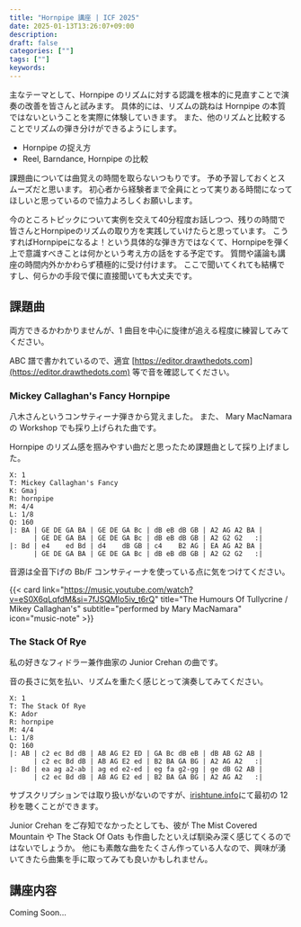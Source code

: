 ```yaml
---
title: "Hornpipe 講座 | ICF 2025"
date: 2025-01-13T13:26:07+09:00
description:
draft: false
categories: [""]
tags: [""]
keywords:
---
```


主なテーマとして、Hornpipe のリズムに対する認識を根本的に見直すことで演奏の改善を皆さんと試みます。
具体的には、リズムの跳ねは Hornpipe の本質ではないということを実際に体験していきます。
また、他のリズムと比較することでリズムの弾き分けができるようにします。

- Hornpipe の捉え方
- Reel, Barndance, Hornpipe の比較

課題曲については曲覚えの時間を取らないつもりです。
予め予習しておくとスムーズだと思います。
初心者から経験者まで全員にとって実りある時間になってほしいと思っているので協力よろしくお願いします。

今のところトピックについて実例を交えて40分程度お話しつつ、残りの時間で皆さんとHornpipeのリズムの取り方を実践していけたらと思っています。
こうすればHornpipeになるよ！という具体的な弾き方ではなくて、Hornpipeを弾く上で意識すべきことは何かという考え方の話をする予定です。
質問や議論も講座の時間内外かかわらず積極的に受け付けます。
ここで聞いてくれても結構ですし、何らかの手段で僕に直接聞いても大丈夫です。

<!--more-->

## 課題曲

両方できるかわかりませんが、1 曲目を中心に旋律が追える程度に練習してみてください。

ABC 譜で書かれているので、適宜 [https://editor.drawthedots.com](https://editor.drawthedots.com) 等で音を確認してください。

### Mickey Callaghan's Fancy Hornpipe

八木さんというコンサティーナ弾きから覚えました。
また、 Mary MacNamara の Workshop でも採り上げられた曲です。

Hornpipe のリズム感を掴みやすい曲だと思ったため課題曲として採り上げました。

```
X: 1
T: Mickey Callaghan's Fancy
K: Gmaj
R: hornpipe
M: 4/4
L: 1/8
Q: 160
|: BA | GE DE GA BA | GE DE GA Bc | dB eB dB GB | A2 AG A2 BA |
      | GE DE GA BA | GE DE GA Bc | dB eB dB GB | A2 G2 G2   :|
|: Bd | e4    ed Bd | d4    dB GB | c4    B2 AG | EA AG A2 BA |
      | GE DE GA BA | GE DE GA Bc | dB eB dB GB | A2 G2 G2   :|
```

音源は全音下げの Bb/F コンサティーナを使っている点に気をつけてください。

{{< card link="https://music.youtube.com/watch?v=eS0X6qLqfdM&si=7fJSQMIo5iv_t6rQ" title="The Humours Of Tullycrine / Mikey Callaghan's" subtitle="performed by Mary MacNamara" icon="music-note" >}}

### The Stack Of Rye

私の好きなフィドラー兼作曲家の Junior Crehan の曲です。

音の長さに気を払い、リズムを重たく感じとって演奏してみてください。

```
X: 1
T: The Stack Of Rye
K: Ador
R: hornpipe
M: 4/4
L: 1/8
Q: 160
|: AB | c2 ec Bd dB | AB AG E2 ED | GA Bc dB eB | dB AB G2 AB |
      | c2 ec Bd dB | AB AG E2 ed | B2 BA GA BG | A2 AG A2   :|
|: Bd | ea ag a2-ab | ag ed e2-ed | eg fa g2-gg | ge dB G2 AB |
      | c2 ec Bd dB | AB AG E2 ed | B2 BA GA BG | A2 AG A2   :|
```

サブスクリプションでは取り扱いがないのですが、[irishtune.info](https://www.irishtune.info/album/MMcNmr+3/)にて最初の 12 秒を聴くことができます。

Junior Crehan をご存知でなかったとしても、彼が The Mist Covered Mountain や The Stack Of Oats も作曲したといえば馴染み深く感じてくるのではないでしょうか。
他にも素敵な曲をたくさん作っている人なので、興味が湧いてきたら曲集を手に取ってみても良いかもしれません。

## 講座内容

Coming Soon...
